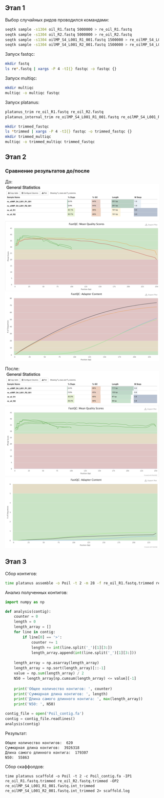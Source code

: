 ## Этап 1 ##
Выбор случайных ридов проводился командами:

```bash
seqtk sample -s1304 oil_R1.fastq 5000000 > re_oil_R1.fastq
seqtk sample -s1304 oil_R2.fastq 5000000 > re_oil_R2.fastq
seqtk sample -s1304 oilMP_S4_L001_R1_001.fastq 1500000 > re_oilMP_S4_L001_R1_001.fastq
seqtk sample -s1304 oilMP_S4_L001_R2_001.fastq 1500000 > re_oilMP_S4_L001_R2_001.fastq
```

Запуск fastqc:

```bash
mkdir fastq
ls re*.fastq | xargs -P 4 -tI{} fastqc -o fastqc {}
```

Запуск multiqc:
```bash
mkdir multiqc
multiqc -o multiqc fastqc
```

Запуск platanus:
```bash
platanus_trim re_oil_R1.fastq re_oil_R2.fastq
platanus_internal_trim re_oilMP_S4_L001_R1_001.fastq re_oilMP_S4_L001_R2_001.fastq
```

```bash
mkdir trimmed_fastqc
ls *trimmed | xargs -P 4 -tI{} fastqc -o trimmed_fastqc {}
mkdir trimmed_multiqc
multiqc -o trimmed_multiqc trimmed_fastqc
```

## Этап 2 ##
### Сравнение результатов до/после ###

До:
![alt text](https://github.com/IlonaGA/hse21_hw1/blob/main/Images/MultiQC_general_stats.png?raw=true)
![alt text](https://github.com/IlonaGA/hse21_hw1/blob/main/Images/Mean_quality_scores.png?raw=true)
![alt text](https://github.com/IlonaGA/hse21_hw1/blob/main/Images/Adapter_content.png?raw=true)

После:
![alt text](https://github.com/IlonaGA/hse21_hw1/blob/main/Images/Trimmed_general_stats.png?raw=true)
![alt text](https://github.com/IlonaGA/hse21_hw1/blob/main/Images/Trimmed_mean_quality_scores.png?raw=true)
![alt text](https://github.com/IlonaGA/hse21_hw1/blob/main/Images/Trimmed_adapter_content.png?raw=true)

## Этап 3 ##
Сбор контигов:
```bash
time platanus assemble -o Poil -t 2 -m 28 -f re_oil_R1.fastq.trimmed re_oil_R2.fastq.trimmed 2> assembl.log
```

Анализ полученных контигов:
```python
import numpy as np
```

```python
def analysis(contig):
    counter = 0
    length = 0
    length_array = []
    for line in contig:
        if line[0] == '>':
            counter += 1
            length += int(line.split('_')[1][3:])
            length_array.append(int(line.split('_')[1][3:]))

    length_array = np.asarray(length_array)
    length_array = np.sort(length_array)[::-1]
    value = np.sum(length_array) / 2
    N50 = length_array[np.cumsum(length_array) <= value][-1]
    
    print('Общее количество контигов: ', counter)
    print('Суммарная длина контигов: ', length)
    print('Длина самого длинного контига: ', max(length_array))
    print('N50: ', N50)
```

```python
contig_file = open('Poil_contig.fa')
contig = contig_file.readlines()
analysis(contig)
```

Результат:
```
Общее количество контигов:  620
Суммарная длина контигов:  3926318
Длина самого длинного контига:  179307
N50:  55863
```

Сбор скаффолдов:
```
time platanus scaffold -o Poil -t 2 -c Poil_contig.fa -IP1 re_oil_R1.fastq.trimmed re_oil_R2.fastq.trimmed -OP2 re_oilMP_S4_L001_R1_001.fastq.int_trimmed re_oilMP_S4_L001_R2_001.fastq.int_trimmed 2> scaffold.log
```
